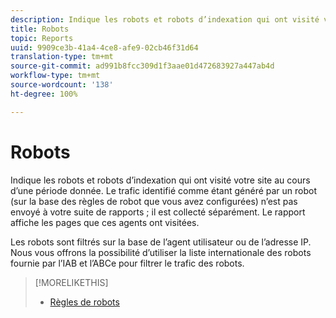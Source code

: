 ```yaml
---
description: Indique les robots et robots d’indexation qui ont visité votre site au cours d’une période donnée. Le trafic identifié comme étant généré par un robot (sur la base des règles de robot que vous avez configurées) n’est pas envoyé à votre suite de rapports ; il est collecté séparément. Le rapport affiche les pages que ces agents ont visitées.
title: Robots
topic: Reports
uuid: 9909ce3b-41a4-4ce8-afe9-02cb46f31d64
translation-type: tm+mt
source-git-commit: ad991b8fcc309d1f3aae01d472683927a447ab4d
workflow-type: tm+mt
source-wordcount: '138'
ht-degree: 100%

---
```



# Robots

Indique les robots et robots d’indexation qui ont visité votre site au cours d’une période donnée. Le trafic identifié comme étant généré par un robot (sur la base des règles de robot que vous avez configurées) n’est pas envoyé à votre suite de rapports ; il est collecté séparément. Le rapport affiche les pages que ces agents ont visitées.

Les robots sont filtrés sur la base de l’agent utilisateur ou de l’adresse IP. Nous vous offrons la possibilité d’utiliser la liste internationale des robots fournie par l’IAB et l’ABCe pour filtrer le trafic des robots.

>[!MORELIKETHIS]
>
>* [Règles de robots](/help/admin/admin/bot-removal/bot-rules.md)

